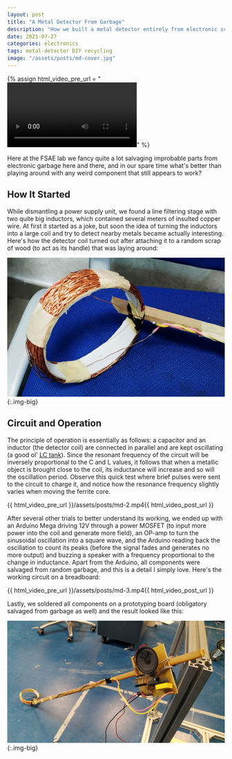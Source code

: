 ```yaml
---
layout: post
title: "A Metal Detector From Garbage"
description: "How we built a metal detector entirely from electronic scraps found around"
date: 2021-07-27
categories: electronics
tags: metal-detector DIY recycling
image: "/assets/posts/md-cover.jpg"
---
```


{% assign html_video_pre_url = "<video controls class='vid-big'><source src='" %}
{% assign html_video_post_url = "' type='video/mp4'></video>" %}


Here at the FSAE lab we fancy quite a lot salvaging improbable parts from electronic garbage here and there, and in our spare time what's better than playing around with any weird component that still appears to work?

## How It Started
While dismantling a power supply unit, we found a line filtering stage with two quite big inductors, which contained several meters of insulted copper wire. At first it started as a joke, but soon the idea of turning the inductors into a large coil and try to detect nearby metals became actually interesting.
Here's how the detector coil turned out after attaching it to a random scrap of wood (to act as its handle) that was laying around:

![Detector coil winding](/assets/posts/md-1.jpg){:.img-big}

## Circuit and Operation
The principle of operation is essentially as follows: a capacitor and an inductor (the detector coil) are connected in parallel and are kept oscillating (a good ol' [LC tank](https://en.wikipedia.org/wiki/LC_circuit)). Since the resonant frequency of the circuit will be inversely proportional to the C and L values, it follows that when a metallic object is brought close to the coil, its inductance will increase and so will the oscillation period. Observe this quick test where brief pulses were sent to the circuit to charge it, and notice how the resonance frequency slightly varies when moving the ferrite core.

{{ html_video_pre_url }}/assets/posts/md-2.mp4{{ html_video_post_url }}

After several other trials to better understand its working, we ended up with an Arduino Mega driving 12V through a power MOSFET (to input more power into the coil and generate more field), an OP-amp to turn the sinusoidal oscillation into a square wave, and the Arduino reading back the oscillation to count its peaks (before the signal fades and generates no more output) and buzzing a speaker with a frequency proportional to the change in inductance. Apart from the Arduino, all components were salvaged from random garbage, and this is a detail I simply love. Here's the working circuit on a breadboard:

{{ html_video_pre_url }}/assets/posts/md-3.mp4{{ html_video_post_url }}

Lastly, we soldered all components on a prototyping board (obligatory salvaged from garbage as well) and the result looked like this:

![Finished DIY metal detector](/assets/posts/md-4.jpg){:.img-big}
